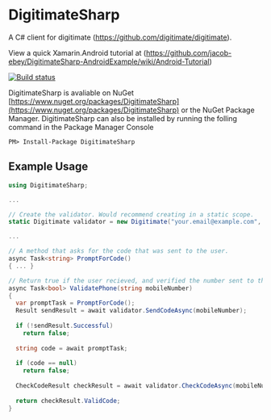 DigitimateSharp
===============
A C# client for digitimate (https://github.com/digitimate/digitimate).

View a quick Xamarin.Android tutorial at (https://github.com/jacob-ebey/DigitimateSharp-AndroidExample/wiki/Android-Tutorial) 

[![Build status](https://ci.appveyor.com/api/projects/status/424l99eatqoihkls/branch/master?svg=true)](https://ci.appveyor.com/project/jacob-ebey/digitimatesharp/branch/master)

DigitimateSharp is avaliable on NuGet [https://www.nuget.org/packages/DigitimateSharp](https://www.nuget.org/packages/DigitimateSharp) or the NuGet Package Manager. DigitimateSharp can also be installed by running the folling command in the Package Manager Console

```
PM> Install-Package DigitimateSharp
```

Example Usage
-------------
```C#
using DigitimateSharp;

...

// Create the validator. Would recommend creating in a static scope.
static Digitimate validator = new Digitimate("your.email@example.com", 6, "Custom message, here is your code: ");

...

// A method that asks for the code that was sent to the user.
async Task<string> PromptForCode()
{ ... }

// Return true if the user recieved, and verified the number sent to their phone.
async Task<bool> ValidatePhone(string mobileNumber)
{
  var promptTask = PromptForCode();
  Result sendResult = await validator.SendCodeAsync(mobileNumber);
    
  if (!sendResult.Successful)
    return false;
  
  string code = await promptTask;
  
  if (code == null)
    return false;
  
  CheckCodeResult checkResult = await validator.CheckCodeAsync(mobileNumber, code);
  
  return checkResult.ValidCode;
}
```

